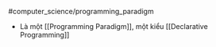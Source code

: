 #computer_science/programming_paradigm 
- Là một [[Programming Paradigm]], một kiểu [[Declarative Programming]]

